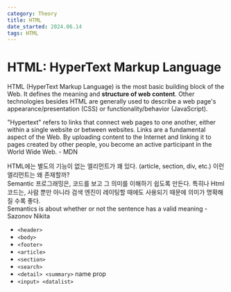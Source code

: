 ```yaml
---
category: Theory
title: HTML
date_started: 2024.06.14
tags: HTML
---
```

# HTML: HyperText Markup Language

HTML (HyperText Markup Language) is the most basic building block of the Web. It defines the meaning and **structure of web content**. Other technologies besides HTML are generally used to describe a web page's appearance/presentation (CSS) or functionality/behavior (JavaScript).

"Hypertext" refers to links that connect web pages to one another, either within a single website or between websites. Links are a fundamental aspect of the Web. By uploading content to the Internet and linking it to pages created by other people, you become an active participant in the World Wide Web. - MDN

HTML에는 별도의 기능이 없는 엘리먼트가 꽤 있다. (article, section, div, etc.) 이런 엘리먼트는 왜 존재할까?  
Semantic 프로그래밍은, 코드를 보고 그 의미를 이해하기 쉽도록 만든다. 특히나 Html 코드는, 사람 뿐만 아니라 검색 엔진이 레이팅할 때에도 사용되기 때문에 의미가 명확해질 수록 좋다.  
Semantics is about whether or not the sentence has a valid meaning -Sazonov Nikita
- `<header>`
- `<body>`
- `<footer>`
- `<article>`
- `<section>`
- `<search>`
- `<detail> <summary>` name prop
- `<input> <datalist>`